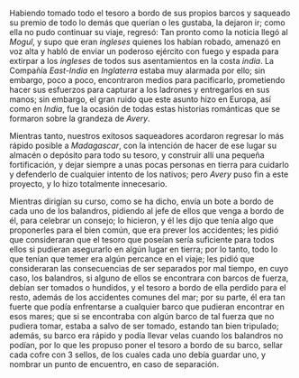 Habiendo tomado todo el tesoro a bordo de sus propios barcos y saqueado su premio de todo lo demás que querían o les gustaba, la dejaron ir; como ella no pudo continuar su viaje, regresó: Tan pronto como la noticia llegó al _Mogul_, y supo que eran _ingleses_ quienes los habían robado, amenazó en voz alta y habló de enviar un poderoso ejército con fuego y espada para extirpar a los _ingleses_ de todos sus asentamientos en la costa _india_. La Compañía _East-India_ en _Inglaterra_ estaba muy alarmada por ello; sin embargo, poco a poco, encontraron medios para pacificarlo, prometiendo hacer sus esfuerzos para capturar a los ladrones y entregarlos en sus manos; sin embargo, el gran ruido que este asunto hizo en Europa, así como en _India_, fue la ocasión de todas estas historias románticas que se formaron sobre la grandeza de _Avery_.

Mientras tanto, nuestros exitosos saqueadores acordaron regresar lo más rápido posible a _Madagascar_, con la intención de hacer de ese lugar su almacén o depósito para todo su tesoro, y construir allí una pequeña fortificación, y dejar siempre a unas pocas personas en tierra para cuidarlo y defenderlo de cualquier intento de los nativos; pero _Avery_ puso fin a este proyecto, y lo hizo totalmente innecesario.

Mientras dirigían su curso, como se ha dicho, envía un bote a bordo de cada uno de los balandros, pidiendo al jefe de ellos que venga a bordo de él, para celebrar un consejo; lo hicieron, y él les dijo que tenía algo que proponerles para el bien común, que era prever los accidentes; les pidió que consideraran que el tesoro que poseían sería suficiente para todos ellos si pudieran asegurarlo en algún lugar en tierra; por lo tanto, todo lo que tenían que temer era algún percance en el viaje; les pidió que consideraran las consecuencias de ser separados por mal tiempo, en cuyo caso, los balandros, si alguno de ellos se encontrara con barcos de fuerza, debían ser tomados o hundidos, y el tesoro a bordo de ella perdido para el resto, además de los accidentes comunes del mar; por su parte, él era tan fuerte que podía enfrentarse a cualquier barco que pudieran encontrar en esos mares; que si se encontraba con algún barco de tal fuerza que no pudiera tomar, estaba a salvo de ser tomado, estando tan bien tripulado; además, su barco era rápido y podía llevar velas cuando los balandros no podían, por lo que les propuso poner el tesoro a bordo de su barco, sellar cada cofre con 3 sellos, de los cuales cada uno debía guardar uno, y nombrar un punto de encuentro, en caso de separación.